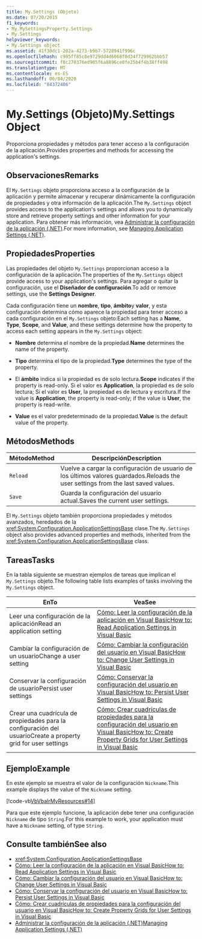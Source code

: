 ```yaml
---
title: My.Settings (Objeto)
ms.date: 07/20/2015
f1_keywords:
- My.MySettingsProperty.Settings
- My.Settings
helpviewer_keywords:
- My.Settings object
ms.assetid: 41f30dc1-202a-4273-b9b7-5728941f996c
ms.openlocfilehash: c905ff85c8e9729dd4d6068f0d34f729962bbb57
ms.sourcegitcommit: f8c270376ed905f6a8896ce0fe25b4f4b38ff498
ms.translationtype: MT
ms.contentlocale: es-ES
ms.lasthandoff: 06/04/2020
ms.locfileid: "84372406"
---
```

# <a name="mysettings-object"></a><span data-ttu-id="7165f-102">My.Settings (Objeto)</span><span class="sxs-lookup"><span data-stu-id="7165f-102">My.Settings Object</span></span>
<span data-ttu-id="7165f-103">Proporciona propiedades y métodos para tener acceso a la configuración de la aplicación.</span><span class="sxs-lookup"><span data-stu-id="7165f-103">Provides properties and methods for accessing the application's settings.</span></span>  
  
## <a name="remarks"></a><span data-ttu-id="7165f-104">Observaciones</span><span class="sxs-lookup"><span data-stu-id="7165f-104">Remarks</span></span>  
 <span data-ttu-id="7165f-105">El `My.Settings` objeto proporciona acceso a la configuración de la aplicación y permite almacenar y recuperar dinámicamente la configuración de propiedades y otra información de la aplicación.</span><span class="sxs-lookup"><span data-stu-id="7165f-105">The `My.Settings` object provides access to the application's settings and allows you to dynamically store and retrieve property settings and other information for your application.</span></span> <span data-ttu-id="7165f-106">Para obtener más información, vea [Administrar la configuración de la aplicación (.NET)](/visualstudio/ide/managing-application-settings-dotnet).</span><span class="sxs-lookup"><span data-stu-id="7165f-106">For more information, see [Managing Application Settings (.NET)](/visualstudio/ide/managing-application-settings-dotnet).</span></span>  
  
## <a name="properties"></a><span data-ttu-id="7165f-107">Propiedades</span><span class="sxs-lookup"><span data-stu-id="7165f-107">Properties</span></span>  
 <span data-ttu-id="7165f-108">Las propiedades del objeto `My.Settings` proporcionan acceso a la configuración de la aplicación.</span><span class="sxs-lookup"><span data-stu-id="7165f-108">The properties of the `My.Settings` object provide access to your application's settings.</span></span> <span data-ttu-id="7165f-109">Para agregar o quitar la configuración, use el **Diseñador de configuración**.</span><span class="sxs-lookup"><span data-stu-id="7165f-109">To add or remove settings, use the **Settings Designer**.</span></span>  
  
 <span data-ttu-id="7165f-110">Cada configuración tiene un **nombre**, **tipo**, **ámbito**y **valor**, y esta configuración determina cómo aparece la propiedad para tener acceso a cada configuración en el `My.Settings` objeto:</span><span class="sxs-lookup"><span data-stu-id="7165f-110">Each setting has a **Name**, **Type**, **Scope**, and **Value**, and these settings determine how the property to access each setting appears in the `My.Settings` object:</span></span>  
  
- <span data-ttu-id="7165f-111">**Nombre** determina el nombre de la propiedad.</span><span class="sxs-lookup"><span data-stu-id="7165f-111">**Name** determines the name of the property.</span></span>  
  
- <span data-ttu-id="7165f-112">**Tipo** determina el tipo de la propiedad.</span><span class="sxs-lookup"><span data-stu-id="7165f-112">**Type** determines the type of the property.</span></span>  
  
- <span data-ttu-id="7165f-113">El **ámbito** indica si la propiedad es de solo lectura.</span><span class="sxs-lookup"><span data-stu-id="7165f-113">**Scope** indicates if the property is read-only.</span></span> <span data-ttu-id="7165f-114">Si el valor es **Application**, la propiedad es de solo lectura; Si el valor es **User**, la propiedad es de lectura y escritura.</span><span class="sxs-lookup"><span data-stu-id="7165f-114">If the value is **Application**, the property is read-only; if the value is **User**, the property is read-write.</span></span>  
  
- <span data-ttu-id="7165f-115">**Value** es el valor predeterminado de la propiedad.</span><span class="sxs-lookup"><span data-stu-id="7165f-115">**Value** is the default value of the property.</span></span>  
  
## <a name="methods"></a><span data-ttu-id="7165f-116">Métodos</span><span class="sxs-lookup"><span data-stu-id="7165f-116">Methods</span></span>  
  
|<span data-ttu-id="7165f-117">Método</span><span class="sxs-lookup"><span data-stu-id="7165f-117">Method</span></span>|<span data-ttu-id="7165f-118">Descripción</span><span class="sxs-lookup"><span data-stu-id="7165f-118">Description</span></span>|  
|---|---|  
|`Reload`|<span data-ttu-id="7165f-119">Vuelve a cargar la configuración de usuario de los últimos valores guardados.</span><span class="sxs-lookup"><span data-stu-id="7165f-119">Reloads the user settings from the last saved values.</span></span>|  
|`Save`|<span data-ttu-id="7165f-120">Guarda la configuración del usuario actual.</span><span class="sxs-lookup"><span data-stu-id="7165f-120">Saves the current user settings.</span></span>|  
  
 <span data-ttu-id="7165f-121">El `My.Settings` objeto también proporciona propiedades y métodos avanzados, heredados de la <xref:System.Configuration.ApplicationSettingsBase> clase.</span><span class="sxs-lookup"><span data-stu-id="7165f-121">The `My.Settings` object also provides advanced properties and methods, inherited from the <xref:System.Configuration.ApplicationSettingsBase> class.</span></span>  
  
## <a name="tasks"></a><span data-ttu-id="7165f-122">Tareas</span><span class="sxs-lookup"><span data-stu-id="7165f-122">Tasks</span></span>  
 <span data-ttu-id="7165f-123">En la tabla siguiente se muestran ejemplos de tareas que implican el `My.Settings` objeto.</span><span class="sxs-lookup"><span data-stu-id="7165f-123">The following table lists examples of tasks involving the `My.Settings` object.</span></span>  
  
|<span data-ttu-id="7165f-124">En</span><span class="sxs-lookup"><span data-stu-id="7165f-124">To</span></span>|<span data-ttu-id="7165f-125">Vea</span><span class="sxs-lookup"><span data-stu-id="7165f-125">See</span></span>|  
|---|---|  
|<span data-ttu-id="7165f-126">Leer una configuración de la aplicación</span><span class="sxs-lookup"><span data-stu-id="7165f-126">Read an application setting</span></span>|[<span data-ttu-id="7165f-127">Cómo: Leer la configuración de la aplicación en Visual Basic</span><span class="sxs-lookup"><span data-stu-id="7165f-127">How to: Read Application Settings in Visual Basic</span></span>](../../developing-apps/programming/app-settings/how-to-read-application-settings.md)|  
|<span data-ttu-id="7165f-128">Cambiar la configuración de un usuario</span><span class="sxs-lookup"><span data-stu-id="7165f-128">Change a user setting</span></span>|[<span data-ttu-id="7165f-129">Cómo: Cambiar la configuración del usuario en Visual Basic</span><span class="sxs-lookup"><span data-stu-id="7165f-129">How to: Change User Settings in Visual Basic</span></span>](../../developing-apps/programming/app-settings/how-to-change-user-settings.md)|  
|<span data-ttu-id="7165f-130">Conservar la configuración de usuario</span><span class="sxs-lookup"><span data-stu-id="7165f-130">Persist user settings</span></span>|[<span data-ttu-id="7165f-131">Cómo: Conservar la configuración del usuario en Visual Basic</span><span class="sxs-lookup"><span data-stu-id="7165f-131">How to: Persist User Settings in Visual Basic</span></span>](../../developing-apps/programming/app-settings/how-to-persist-user-settings.md)|  
|<span data-ttu-id="7165f-132">Crear una cuadrícula de propiedades para la configuración del usuario</span><span class="sxs-lookup"><span data-stu-id="7165f-132">Create a property grid for user settings</span></span>|[<span data-ttu-id="7165f-133">Cómo: Crear cuadrículas de propiedades para la configuración del usuario en Visual Basic</span><span class="sxs-lookup"><span data-stu-id="7165f-133">How to: Create Property Grids for User Settings in Visual Basic</span></span>](../../developing-apps/programming/app-settings/how-to-create-property-grids-for-user-settings.md)|  
  
## <a name="example"></a><span data-ttu-id="7165f-134">Ejemplo</span><span class="sxs-lookup"><span data-stu-id="7165f-134">Example</span></span>  
 <span data-ttu-id="7165f-135">En este ejemplo se muestra el valor de la configuración `Nickname`.</span><span class="sxs-lookup"><span data-stu-id="7165f-135">This example displays the value of the `Nickname` setting.</span></span>  
  
 [!code-vb[VbVbalrMyResources#14](~/samples/snippets/visualbasic/VS_Snippets_VBCSharp/VbVbalrMyResources/VB/Form1.vb#14)]  
  
 <span data-ttu-id="7165f-136">Para que este ejemplo funcione, la aplicación debe tener una configuración `Nickname` de tipo `String`.</span><span class="sxs-lookup"><span data-stu-id="7165f-136">For this example to work, your application must have a `Nickname` setting, of type `String`.</span></span>  
  
## <a name="see-also"></a><span data-ttu-id="7165f-137">Consulte también</span><span class="sxs-lookup"><span data-stu-id="7165f-137">See also</span></span>

- <xref:System.Configuration.ApplicationSettingsBase>
- [<span data-ttu-id="7165f-138">Cómo: Leer la configuración de la aplicación en Visual Basic</span><span class="sxs-lookup"><span data-stu-id="7165f-138">How to: Read Application Settings in Visual Basic</span></span>](../../developing-apps/programming/app-settings/how-to-read-application-settings.md)
- [<span data-ttu-id="7165f-139">Cómo: Cambiar la configuración del usuario en Visual Basic</span><span class="sxs-lookup"><span data-stu-id="7165f-139">How to: Change User Settings in Visual Basic</span></span>](../../developing-apps/programming/app-settings/how-to-change-user-settings.md)
- [<span data-ttu-id="7165f-140">Cómo: Conservar la configuración del usuario en Visual Basic</span><span class="sxs-lookup"><span data-stu-id="7165f-140">How to: Persist User Settings in Visual Basic</span></span>](../../developing-apps/programming/app-settings/how-to-persist-user-settings.md)
- [<span data-ttu-id="7165f-141">Cómo: Crear cuadrículas de propiedades para la configuración del usuario en Visual Basic</span><span class="sxs-lookup"><span data-stu-id="7165f-141">How to: Create Property Grids for User Settings in Visual Basic</span></span>](../../developing-apps/programming/app-settings/how-to-create-property-grids-for-user-settings.md)
- [<span data-ttu-id="7165f-142">Administrar la configuración de la aplicación (.NET)</span><span class="sxs-lookup"><span data-stu-id="7165f-142">Managing Application Settings (.NET)</span></span>](/visualstudio/ide/managing-application-settings-dotnet)
